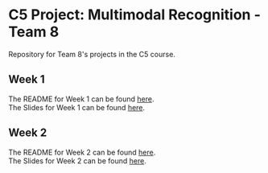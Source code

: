 # C5 Project: Multimodal Recognition - Team 8

Repository for Team 8's projects in the C5 course.  

## Week 1

The README for Week 1 can be found [here](./week1/README.md).  
The Slides for Week 1 can be found [here]().

## Week 2

The README for Week 2 can be found [here](./week2/README.md).  
The Slides for Week 2 can be found [here]().
